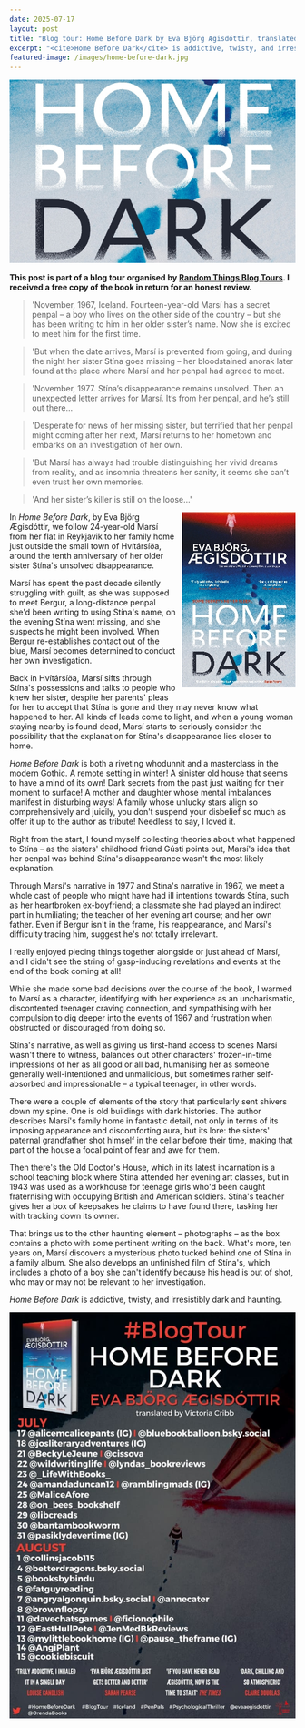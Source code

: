 ```yaml
---
date: 2025-07-17
layout: post
title: "Blog tour: Home Before Dark by Eva Björg Ægisdóttir, translated by Victoria Cribb"
excerpt: "<cite>Home Before Dark</cite> is addictive, twisty, and irresistibly dark and haunting."
featured-image: /images/home-before-dark.jpg
---
```


![Home Before Dark](/images/home-before-dark.jpg)

**This post is part of a blog tour organised by [Random Things Blog Tours](http://randomthingsthroughmyletterbox.blogspot.com/p/services-to-publishers-authors-blog.html). I received a free copy of the book in return for an honest review.**

> 'November, 1967, Iceland. Fourteen-year-old Marsí has a secret penpal &ndash; a boy who lives on the other side of the country &ndash; but she has been writing to him in her older sister’s name. Now she is excited to meet him for the first time.

> 'But when the date arrives, Marsí is prevented from going, and during the night her sister Stína goes missing &ndash; her bloodstained anorak later found at the place where Marsí and her penpal had agreed to meet.

> 'November, 1977. Stína’s disappearance remains unsolved. Then an unexpected letter arrives for Marsí. It’s from her penpal, and he’s still out there...

> 'Desperate for news of her missing sister, but terrified that her penpal might coming after her next, Marsí returns to her hometown and embarks on an investigation of her own.

> 'But Marsí has always had trouble distinguishing her vivid dreams from reality, and as insomnia threatens her sanity, it seems she can’t even trust her own memories.

> 'And her sister’s killer is still on the loose...'

<img src="/images/home-before-dark-200.jpg" alt="Home Before Dark" style="float: right; margin-bottom: 10px; margin-left: 10px;">

In <cite>Home Before Dark</cite>, by Eva Björg Ægisdóttir, we follow 24-year-old Marsí from her flat in Reykjavik to her family home just outside the small town of Hvítársíða, around the tenth anniversary of her older sister Stína's unsolved disappearance.

Marsí has spent the past decade silently struggling with guilt, as she was supposed to meet Bergur, a long-distance penpal she'd been writing to using Stína's name, on the evening Stína went missing, and she suspects he might been involved. When Bergur re-establishes contact out of the blue, Marsí becomes determined to conduct her own investigation.

Back in Hvítársíða, Marsí sifts through Stína's possessions and talks to people who knew her sister, despite her parents' pleas for her to accept that Stína is gone and they may never know what happened to her. All kinds of leads come to light, and when a young woman staying nearby is found dead, Marsí starts to seriously consider the possibility that the explanation for Stína's disappearance lies closer to home.

<cite>Home Before Dark</cite> is both a riveting whodunnit and a masterclass in the modern Gothic. A remote setting in winter! A sinister old house that seems to have a mind of its own! Dark secrets from the past just waiting for their moment to surface! A mother and daughter whose mental imbalances manifest in disturbing ways! A family whose unlucky stars align so comprehensively and juicily, you don't suspend your disbelief so much as offer it up to the author as tribute! Needless to say, I loved it.

Right from the start, I found myself collecting theories about what happened to Stína &ndash; as the sisters' childhood friend Gústi points out, Marsí's idea that her penpal was behind Stína's disappearance wasn't the most likely explanation.

Through Marsí's narrative in 1977 and Stína's narrative in 1967, we meet a whole cast of people who might have had ill intentions towards Stína, such as her heartbroken ex-boyfriend; a classmate she had played an indirect part in humiliating; the teacher of her evening art course; and her own father. Even if Bergur isn't in the frame, his reappearance, and Marsí's difficulty tracing him, suggest he's not totally irrelevant.

I really enjoyed piecing things together alongside or just ahead of Marsí, and I didn't see the string of gasp-inducing revelations and events at the end of the book coming at all!

While she made some bad decisions over the course of the book, I warmed to Marsí as a character, identifying with her experience as an uncharismatic, discontented teenager craving connection, and sympathising with her compulsion to dig deeper into the events of 1967 and frustration when obstructed or discouraged from doing so.

Stína's narrative, as well as giving us first-hand access to scenes Marsí wasn't there to witness, balances out other characters' frozen-in-time impressions of her as all good or all bad, humanising her as someone generally well-intentioned and unmalicious, but sometimes rather self-absorbed and impressionable &ndash; a typical teenager, in other words.

There were a couple of elements of the story that particularly sent shivers down my spine. One is old buildings with dark histories. The author describes Marsí's family home in fantastic detail, not only in terms of its imposing appearance and discomforting aura, but its lore: the sisters' paternal grandfather shot himself in the cellar before their time, making that part of the house a focal point of fear and awe for them.

Then there's the Old Doctor's House, which in its latest incarnation is a school teaching block where Stína attended her evening art classes, but in 1943 was used as a workhouse for teenage girls who'd been caught fraternising with occupying British and American soldiers. Stína's teacher gives her a box of keepsakes he claims to have found there, tasking her with tracking down its owner.

That brings us to the other haunting element &ndash; photographs &ndash; as the box contains a photo with some pertinent writing on the back. What's more, ten years on, Marsí discovers a mysterious photo tucked behind one of Stína in a family album. She also develops an unfinished film of Stína's, which includes a photo of a boy she can't identify because his head is out of shot, who may or may not be relevant to her investigation.

<cite>Home Before Dark</cite> is addictive, twisty, and irresistibly dark and haunting.

![Home Before Dark blog tour banner](/images/home-before-dark-banner.jpg)
